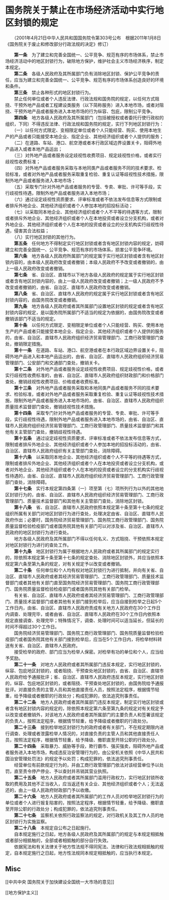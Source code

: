 # 国务院关于禁止在市场经济活动中实行地区封锁的规定


　　（2001年4月21日中华人民共和国国务院令第303号公布　根据2011年1月8日《国务院关于废止和修改部分行政法规的决定》修订）

　　**第一条**　为了建立和完善全国统一、公平竞争、规范有序的市场体系，禁止市场经济活动中的地区封锁行为，破除地方保护，维护社会主义市场经济秩序，制定本规定。  
　　**第二条**　各级人民政府及其所属部门负有消除地区封锁、保护公平竞争的责任，应当为建立和完善全国统一、公平竞争、规范有序的市场体系创造良好的环境和条件。  
　　**第三条**　禁止各种形式的地区封锁行为。  
　　禁止任何单位或者个人违反法律、行政法规和国务院的规定，以任何方式阻挠、干预外地产品或者工程建设类服务（以下简称服务）进入本地市场，或者对阻挠、干预外地产品或者服务进入本地市场的行为纵容、包庇，限制公平竞争。  
　　**第四条**　地方各级人民政府及其所属部门（包括被授权或者委托行使行政权的组织，下同）不得违反法律、行政法规和国务院的规定，实行下列地区封锁行为：  
　　（一）以任何方式限定、变相限定单位或者个人只能经营、购买、使用本地生产的产品或者只能接受本地企业、指定企业、其他经济组织或者个人提供的服务；  
　　（二）在道路、车站、港口、航空港或者本行政区域边界设置关卡，阻碍外地产品进入或者本地产品运出；  
　　（三）对外地产品或者服务设定歧视性收费项目、规定歧视性价格，或者实行歧视性收费标准；  
　　（四）对外地产品或者服务采取与本地同类产品或者服务不同的技术要求、检验标准，或者对外地产品或者服务采取重复检验、重复认证等歧视性技术措施，限制外地产品或者服务进入本地市场；  
　　（五）采取专门针对外地产品或者服务的专营、专卖、审批、许可等手段，实行歧视性待遇，限制外地产品或者服务进入本地市场；  
　　（六）通过设定歧视性资质要求、评审标准或者不依法发布信息等方式限制或者排斥外地企业、其他经济组织或者个人参加本地的招投标活动；  
　　（七）以采取同本地企业、其他经济组织或者个人不平等的待遇等方式，限制或者排斥外地企业、其他经济组织或者个人在本地投资或者设立分支机构，或者对外地企业、其他经济组织或者个人在本地的投资或者设立的分支机构实行歧视性待遇，侵害其合法权益；  
　　（八）实行地区封锁的其他行为。  
　　**第五条**　任何地方不得制定实行地区封锁或者含有地区封锁内容的规定，妨碍建立和完善全国统一、公平竞争、规范有序的市场体系，损害公平竞争环境。  
　　**第六条**　地方各级人民政府所属部门的规定属于实行地区封锁或者含有地区封锁内容的，由本级人民政府改变或者撤销；本级人民政府不予改变或者撤销的，由上一级人民政府改变或者撤销。  
　　**第七条**　省、自治区、直辖市以下地方各级人民政府的规定属于实行地区封锁或者含有地区封锁内容的，由上一级人民政府改变或者撤销；上一级人民政府不予改变或者撤销的，由省、自治区、直辖市人民政府改变或者撤销。  
　　**第八条**　省、自治区、直辖市人民政府的规定属于实行地区封锁或者含有地区封锁内容的，由国务院改变或者撤销。  
　　**第九条**　地方各级人民政府或者其所属部门设置地区封锁的规定或者含有地区封锁内容的规定，是以国务院所属部门不适当的规定为依据的，由国务院改变或者撤销该部门不适当的规定。  
　　**第十条**　以任何方式限定、变相限定单位或者个人只能经营、购买、使用本地生产的产品或者只能接受本地企业、指定企业、其他经济组织或者个人提供的服务的，由省、自治区、直辖市人民政府组织经济贸易管理部门、工商行政管理部门查处，撤销限定措施。  
　　**第十一条**　在道路、车站、港口、航空港或者在本行政区域边界设置关卡，阻碍外地产品进入和本地产品运出的，由省、自治区、直辖市人民政府组织经济贸易管理部门、公安部门和交通部门查处，撤销关卡。  
　　**第十二条**　对外地产品或者服务设定歧视性收费项目、规定歧视性价格，或者实行歧视性收费标准的，由省、自治区、直辖市人民政府组织财政部门和价格部门查处，撤销歧视性收费项目、价格或者收费标准。  
　　**第十三条**　对外地产品或者服务采取和本地同类产品或者服务不同的技术要求、检验标准，或者对外地产品或者服务采取重复检验、重复认证等歧视性技术措施，限制外地产品或者服务进入本地市场的，由省、自治区、直辖市人民政府组织质量技术监督部门查处，撤销歧视性技术措施。  
　　**第十四条**　采取专门针对外地产品或者服务的专营、专卖、审批、许可等手段，实行歧视性待遇，限制外地产品或者服务进入本地市场的，由省、自治区、直辖市人民政府组织经济贸易管理部门、工商行政管理部门、质量技术监督部门和其他有关主管部门查处，撤销歧视性待遇。  
　　**第十五条**　通过设定歧视性资质要求、评审标准或者不依法发布信息等方式，限制或者排斥外地企业、其他经济组织或者个人参加本地的招投标活动的，由省、自治区、直辖市人民政府组织有关主管部门查处，消除障碍。  
　　**第十六条**　以采取同本地企业、其他经济组织或者个人不平等的待遇等方式，限制或者排斥外地企业、其他经济组织或者个人在本地投资或者设立分支机构，或者对外地企业、其他经济组织或者个人在本地的投资或者设立的分支机构实行歧视性待遇的，由省、自治区、直辖市人民政府组织经济贸易管理部门、工商行政管理部门查处，消除障碍。  
　　**第十七条**　实行本规定第四条第（一）项至第（七）项所列行为以外的其他地区封锁行为的，由省、自治区、直辖市人民政府组织经济贸易管理部门、工商行政管理部门、质量技术监督部门和其他有关主管部门查处，消除地区封锁。  
　　**第十八条**　省、自治区、直辖市人民政府依照本规定第十条至第十七条的规定组织所属有关部门对地区封锁行为进行查处，处理决定由省、自治区、直辖市人民政府作出；必要时，国务院经济贸易管理部门、国务院工商行政管理部门、国务院质量监督检验检疫部门或者国务院其他有关部门可以对涉及省、自治区、直辖市人民政府的地区封锁行为进行查处。  
　　地方各级人民政府及其所属部门不得以任何名义、方式阻挠、干预依照本规定对地区封锁行为进行的查处工作。  
　　**第十九条**　地区封锁行为属于根据地方人民政府或者其所属部门的规定实行的，除依照本规定第十条至第十七条的规定查处、消除地区封锁外，并应当依照本规定第六条至第九条的规定，对有关规定予以改变或者撤销。  
　　**第二十条**　任何单位和个人均有权对地区封锁行为进行抵制，并向有关省、自治区、直辖市人民政府或者其经济贸易管理部门、工商行政管理部门、质量技术监督部门或者其他有关部门直至国务院经济贸易管理部门、国务院工商行政管理部门、国务院质量监督检验检疫部门或者国务院其他有关部门检举。  
　　有关省、自治区、直辖市人民政府或者其经济贸易管理部门、工商行政管理部门、质量技术监督部门或者其他有关部门接到检举后，应当自接到检举之日起5个工作日内，由省、自治区、直辖市人民政府责成有关地方人民政府在30个工作日内调查、处理完毕，或者由省、自治区、直辖市人民政府在30个工作日内依照本规定直接调查、处理完毕；特殊情况下，调查、处理时间可以适当延长，但延长的时间不得超过30个工作日。  
　　国务院经济贸易管理部门、国务院工商行政管理部门、国务院质量监督检验检疫部门或者国务院其他有关部门接到检举后，应当在5个工作日内，将检举材料转送有关省、自治区、直辖市人民政府。  
　　接受检举的政府、部门应当为检举人保密。对检举有功的单位和个人，应当给予奖励。  
　　**第二十一条**　对地方人民政府或者其所属部门违反本规定，实行地区封锁的，纵容、包庇地区封锁的，或者阻挠、干预查处地区封锁的，由省、自治区、直辖市人民政府给予通报批评；省、自治区、直辖市人民政府违反本规定，实行地区封锁的，纵容、包庇地区封锁的，或者阻挠、干预查处地区封锁的，由国务院给予通报批评。对直接负责的主管人员和其他直接责任人员，按照法定程序，根据情节轻重，给予降级或者撤职的行政处分；构成犯罪的，依法追究刑事责任。  
　　**第二十二条**　地方人民政府或者其所属部门违反本规定，制定实行地区封锁或者含有地区封锁内容的规定的，除依照本规定第六条至第九条的规定对有关规定予以改变或者撤销外，对该地方人民政府或者其所属部门的主要负责人和签署该规定的负责人，按照法定程序，根据情节轻重，给予降级或者撤职的行政处分。  
　　**第二十三条**　接到检举地区封锁行为的政府或者有关部门，不在规定期限内进行调查、处理或者泄露检举人情况的，对直接负责的主管人员和其他直接责任人员，按照法定程序，根据情节轻重，给予降级、撤职直至开除公职的行政处分。  
　　**第二十四条**　采取暴力、威胁等手段，欺行霸市、强买强卖，阻碍外地产品或者服务进入本地市场，构成违反治安管理行为的，由公安机关依照《中华人民共和国治安管理处罚法》的规定予以处罚；构成犯罪的，依法追究刑事责任。  
　　经营单位有前款规定行为的，并由工商行政管理部门依法对该经营单位予以处罚，直至责令停产停业、予以查封并吊销其营业执照。  
　　**第二十五条**　地方人民政府或者其所属部门滥用行政权力，实行地区封锁所收取的费用及其他不正当收入，应当返还有关企业、其他经济组织或者个人；无法返还的，由上一级人民政府财政部门予以收缴。  
　　**第二十六条**　地方人民政府或者其所属部门的工作人员对检举地区封锁行为的单位或者个人进行报复陷害的，按照法定程序，根据情节轻重，给予降级、撤职直至开除公职的行政处分；构成犯罪的，依法追究刑事责任。  
　　**第二十七条**　监察机关依照行政监察法的规定，对行政机关及其工作人员的地区封锁行为实施监察。  
　　**第二十八条**　本规定自公布之日起施行。  
　　自本规定施行之日起，地方各级人民政府及其所属部门的规定与本规定相抵触或者部分相抵触的，全部或者相抵触的部分自行失效。  
　　依据宪法和有关法律关于地方性法规不得同宪法、法律和行政法规相抵触的规定，自本规定施行之日起，地方性法规同本规定相抵触的，应当执行本规定。



## Misc

[[中共中央 国务院关于加快建设全国统一大市场的意见]]


[[地方保护主义]]

